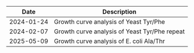 | Date | Description |
| ---       | ---         |
| 2024-01-24 | Growth curve analysis of Yeast Tyr/Phe |
| 2024-02-07 | Growth curve analysis of Yeast Tyr/Phe repeat |
| 2025-05-09 | Growth curve analysis of E. coli Ala/Thr|
